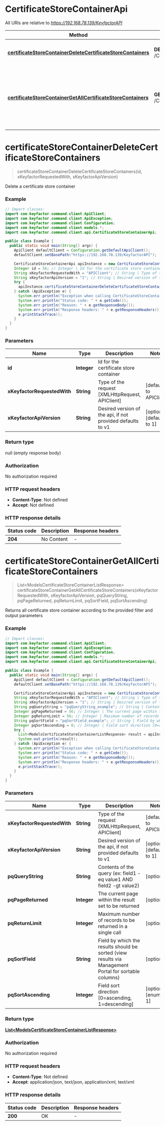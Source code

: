 # CertificateStoreContainerApi

All URIs are relative to *https://192.168.78.139/KeyfactorAPI*

| Method | HTTP request | Description |
|------------- | ------------- | -------------|
| [**certificateStoreContainerDeleteCertificateStoreContainers**](CertificateStoreContainerApi.md#certificateStoreContainerDeleteCertificateStoreContainers) | **DELETE** /CertificateStoreContainers/{id} | Delete a certificate store container |
| [**certificateStoreContainerGetAllCertificateStoreContainers**](CertificateStoreContainerApi.md#certificateStoreContainerGetAllCertificateStoreContainers) | **GET** /CertificateStoreContainers | Returns all certificate store container according to the provided filter and output parameters |


<a name="certificateStoreContainerDeleteCertificateStoreContainers"></a>
# **certificateStoreContainerDeleteCertificateStoreContainers**
> certificateStoreContainerDeleteCertificateStoreContainers(id, xKeyfactorRequestedWith, xKeyfactorApiVersion)

Delete a certificate store container

### Example
```java
// Import classes:
import com.keyfactor.command.client.ApiClient;
import com.keyfactor.command.client.ApiException;
import com.keyfactor.command.client.Configuration;
import com.keyfactor.command.client.models.*;
import com.keyfactor.command.client.api.CertificateStoreContainerApi;

public class Example {
  public static void main(String[] args) {
    ApiClient defaultClient = Configuration.getDefaultApiClient();
    defaultClient.setBasePath("https://192.168.78.139/KeyfactorAPI");

    CertificateStoreContainerApi apiInstance = new CertificateStoreContainerApi(defaultClient);
    Integer id = 56; // Integer | Id for the certificate store container
    String xKeyfactorRequestedWith = "APIClient"; // String | Type of the request [XMLHttpRequest, APIClient]
    String xKeyfactorApiVersion = "1"; // String | Desired version of the api, if not provided defaults to v1
    try {
      apiInstance.certificateStoreContainerDeleteCertificateStoreContainers(id, xKeyfactorRequestedWith, xKeyfactorApiVersion);
    } catch (ApiException e) {
      System.err.println("Exception when calling CertificateStoreContainerApi#certificateStoreContainerDeleteCertificateStoreContainers");
      System.err.println("Status code: " + e.getCode());
      System.err.println("Reason: " + e.getResponseBody());
      System.err.println("Response headers: " + e.getResponseHeaders());
      e.printStackTrace();
    }
  }
}
```

### Parameters

| Name | Type | Description  | Notes |
|------------- | ------------- | ------------- | -------------|
| **id** | **Integer**| Id for the certificate store container | |
| **xKeyfactorRequestedWith** | **String**| Type of the request [XMLHttpRequest, APIClient] | [default to APIClient] |
| **xKeyfactorApiVersion** | **String**| Desired version of the api, if not provided defaults to v1 | [optional] [default to 1] |

### Return type

null (empty response body)

### Authorization

No authorization required

### HTTP request headers

 - **Content-Type**: Not defined
 - **Accept**: Not defined

### HTTP response details
| Status code | Description | Response headers |
|-------------|-------------|------------------|
| **204** | No Content |  -  |

<a name="certificateStoreContainerGetAllCertificateStoreContainers"></a>
# **certificateStoreContainerGetAllCertificateStoreContainers**
> List&lt;ModelsCertificateStoreContainerListResponse&gt; certificateStoreContainerGetAllCertificateStoreContainers(xKeyfactorRequestedWith, xKeyfactorApiVersion, pqQueryString, pqPageReturned, pqReturnLimit, pqSortField, pqSortAscending)

Returns all certificate store container according to the provided filter and output parameters

### Example
```java
// Import classes:
import com.keyfactor.command.client.ApiClient;
import com.keyfactor.command.client.ApiException;
import com.keyfactor.command.client.Configuration;
import com.keyfactor.command.client.models.*;
import com.keyfactor.command.client.api.CertificateStoreContainerApi;

public class Example {
  public static void main(String[] args) {
    ApiClient defaultClient = Configuration.getDefaultApiClient();
    defaultClient.setBasePath("https://192.168.78.139/KeyfactorAPI");

    CertificateStoreContainerApi apiInstance = new CertificateStoreContainerApi(defaultClient);
    String xKeyfactorRequestedWith = "APIClient"; // String | Type of the request [XMLHttpRequest, APIClient]
    String xKeyfactorApiVersion = "1"; // String | Desired version of the api, if not provided defaults to v1
    String pqQueryString = "pqQueryString_example"; // String | Contents of the query (ex: field1 -eq value1 AND field2 -gt value2)
    Integer pqPageReturned = 56; // Integer | The current page within the result set to be returned
    Integer pqReturnLimit = 56; // Integer | Maximum number of records to be returned in a single call
    String pqSortField = "pqSortField_example"; // String | Field by which the results should be sorted (view results via Management Portal for sortable columns)
    Integer pqSortAscending = 0; // Integer | Field sort direction [0=ascending, 1=descending]
    try {
      List<ModelsCertificateStoreContainerListResponse> result = apiInstance.certificateStoreContainerGetAllCertificateStoreContainers(xKeyfactorRequestedWith, xKeyfactorApiVersion, pqQueryString, pqPageReturned, pqReturnLimit, pqSortField, pqSortAscending);
      System.out.println(result);
    } catch (ApiException e) {
      System.err.println("Exception when calling CertificateStoreContainerApi#certificateStoreContainerGetAllCertificateStoreContainers");
      System.err.println("Status code: " + e.getCode());
      System.err.println("Reason: " + e.getResponseBody());
      System.err.println("Response headers: " + e.getResponseHeaders());
      e.printStackTrace();
    }
  }
}
```

### Parameters

| Name | Type | Description  | Notes |
|------------- | ------------- | ------------- | -------------|
| **xKeyfactorRequestedWith** | **String**| Type of the request [XMLHttpRequest, APIClient] | [default to APIClient] |
| **xKeyfactorApiVersion** | **String**| Desired version of the api, if not provided defaults to v1 | [optional] [default to 1] |
| **pqQueryString** | **String**| Contents of the query (ex: field1 -eq value1 AND field2 -gt value2) | [optional] |
| **pqPageReturned** | **Integer**| The current page within the result set to be returned | [optional] |
| **pqReturnLimit** | **Integer**| Maximum number of records to be returned in a single call | [optional] |
| **pqSortField** | **String**| Field by which the results should be sorted (view results via Management Portal for sortable columns) | [optional] |
| **pqSortAscending** | **Integer**| Field sort direction [0&#x3D;ascending, 1&#x3D;descending] | [optional] [enum: 0, 1] |

### Return type

[**List&lt;ModelsCertificateStoreContainerListResponse&gt;**](ModelsCertificateStoreContainerListResponse.md)

### Authorization

No authorization required

### HTTP request headers

 - **Content-Type**: Not defined
 - **Accept**: application/json, text/json, application/xml, text/xml

### HTTP response details
| Status code | Description | Response headers |
|-------------|-------------|------------------|
| **200** | OK |  -  |

